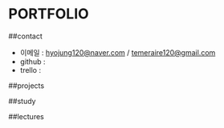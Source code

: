 # PORTFOLIO

##contact
- 이메일 : hyojung120@naver.com / temeraire120@gmail.com
- github : 
- trello : 

##projects

##study

##lectures
